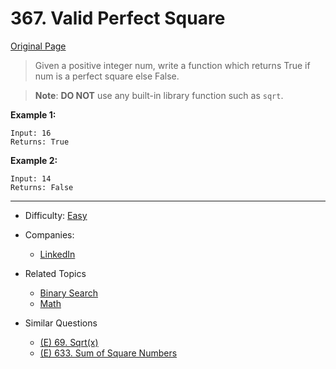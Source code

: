 # 367. Valid Perfect Square

[Original Page](https://leetcode.com/problems/valid-perfect-square/description/)

> Given a positive integer num, write a function which returns True if num is a perfect square else False.

> **Note**: **DO NOT** use any built-in library function such as `sqrt`.
 
**Example 1:** 
```
Input: 16
Returns: True
```

**Example 2:** 
```
Input: 14
Returns: False
```
---

* Difficulty: [Easy](https://leetcode.com/problemset/all/?difficulty=Easy)
* Companies:
  * [LinkedIn](https://leetcode.com/company/linkedin/)
* Related Topics 
  * [Binary Search](https://leetcode.com/tag/binary-search/)
  * [Math](https://leetcode.com/tag/math/)
  
   
* Similar Questions 
  * [(E) 69. Sqrt(x)](https://leetcode.com/problems/sqrtx/description/)
  * [(E) 633. Sum of Square Numbers](https://leetcode.com/problems/sum-of-square-numbers/description/)
